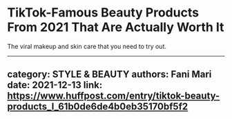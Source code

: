 # TikTok-Famous Beauty Products From 2021 That Are Actually Worth It

The viral makeup and skin care that you need to try out.

---
category: STYLE & BEAUTY
authors: Fani Mari
date: 2021-12-13
link: https://www.huffpost.com/entry/tiktok-beauty-products_l_61b0de6de4b0eb35170bf5f2
---
